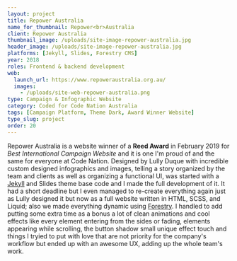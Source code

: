 ```yaml
---
layout: project
title: Repower Australia
name_for_thumbnail: Repower<br>Australia
client: Repower Australia
thumbnail_image: /uploads/site-image-repower-australia.jpg
header_image: /uploads/site-image-repower-australia.jpg
platforms: [Jekyll, Slides, Forestry CMS]
year: 2018
roles: Frontend & backend development
web:
  launch_url: https://www.repoweraustralia.org.au/
  images:
    - /uploads/site-web-repower-australia.png
type: Campaign & Infographic Website
category: Coded for Code Nation Australia
tags: [Campaign Platform, Theme Dark, Award Winner Website]
type_slug: project
order: 20
---
```


Repower Australia is a website winner of a <strong>Reed Award</strong> in February 2019 for <i>Best International Campaign Website</i> and it is one I'm proud of and the same for everyone at Code Nation. Designed by Lully Duque with incredible custom designed infographics and images, telling a story organized by the team and clients as well as organizing a functional UI, was started with a <a href="https://jekyllrb.com/" target="_blank">Jekyll</a> and Slides theme base code and I made the full development of it. It had a short deadline but I even managed to re-create everything again just as Lully designed it but now as a full website written in HTML, SCSS, and Liquid; also we made everything dynamic using <a href="https://forestry.io/" target="_blank">Forestry</a>. I handled to add putting some extra time as a bonus a lot of clean animations and cool effects like every element entering from the sides or fading, elements appearing while scrolling, the button shadow small unique effect touch and things I tryied to put with love that are not priority for the company's workflow but ended up with an awesome UX, adding up the whole team's work.